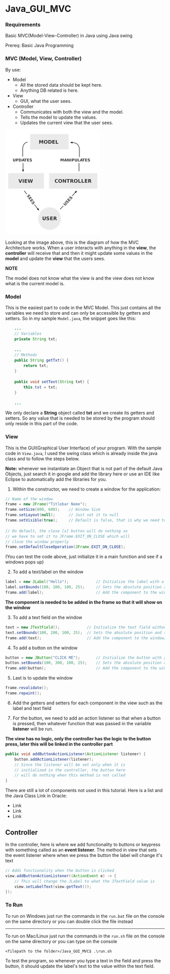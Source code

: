 # Java_GUI_MVC

### Requirements

Basic MVC(Model-View-Controller) in Java using Java swing

Prereq: Basic Java Programming

### MVC (Model, View, Controller)

By use:

- Model
  - All the stored data should be kept here.
  - Anything DB related is here.
- View
  - GUI, what the user sees.
- Controller
  - Communicates with both the view and the model.
  - Tells the model to update the values.
  - Updates the current view that the user sees.

![MVC_IMAGE](assets/mvc.png)

Looking at the image above, this is the diagram of how the MVC Architecture works. When a user interacts with anything in the **view**, the **controller** will receive that and then it might update some values in the **model** and update the **view** that the users sees.

**NOTE**

The model does not know what the view is and the view does not know what is the current model is.

### Model

This is the easiest part to code in the MVC Model. This just contains all the variables we need to store and can only be accessible by getters and setters. So in my sample `Model.java`, the snippet goes like this:

```java
    ...
    // Variables
    private String txt;

    ...
    // Methods
    public String getTxt() {
        return txt;
    }

    public void setText(String txt) {
        this.txt = txt;
    }

    ...
```

We only declare a **String** object called **txt** and we create its getters and setters. So any value that is needed to be stored by the program should only reside in this part of the code.

### View

This is the GUI(Graphical User Interface) of your program. With the sample code in `View.java`, I used the swing class which is already inside the java class and to follow the steps below.

**Note:** whenever we instantiate an Object that is not part of the default Java Objects, just search it in google and add the library here or use an IDE like Eclipse to automatically add the libraries for you.

1. Within the constructor, we need to create a window for the application:

```java
// Name of the window
frame = new JFrame("Titlebar Name");
frame.setSize(800, 600);    // Window Size
frame.setLayout(null);      // Just set it to null
frame.setVisible(true);     // Default is false, that is why we need to set visibility to true

// On default, the close [x] button will do nothing so
// we have to set it to JFrame.EXIT_ON_CLOSE which will
// close the window properly
frame.setDefaultCloseOperation(JFrame.EXIT_ON_CLOSE);
```

(You can test the code above, just initialize it in a main function and see if a windows pops up)

2. To add a text/label on the window

```java
label = new JLabel("Hello");            // Initialize the label with a text
label.setBounds(100, 100, 100, 25);     // Sets the absolute position and size of the component to the window
frame.add(label);                       // Add the component to the window/frame
```

**The component is needed to be added in the frame so that it will show on the window**

3. To add a text field on the window

```java
text = new JTextField();            // Initialize the text field without any text value
text.setBounds(100, 200, 100, 25);  // Sets the absolute position and size of the component to the window
frame.add(text);                    // Add the component to the window/frame
```

4. To add a button on the window

```java
button = new JButton("CLICK ME");       // Initialize the button with a text
button.setBounds(100, 300, 100, 25);    // Sets the absolute position and size of the component to the window
frame.add(button);                      // Add the component to the window/frame
```

5. Last is to update the window

```java
frame.revalidate();
frame.repaint();
```

6. Add the getters and setters for each component in the view such as the label and text field

7. For the button, we need to add an action listener so that when a button is pressed, then whatever function that was passed in the variable **listener** will be run.

**The view has no logic, only the controller has the logic to the button press, later this will be linked in the controller part**

```java
public void addButtonActionListener(ActionListener listener) {
    button.addActionListener(listener);
    // Since the listener will be set only when it is
    // initialized in the controller, the button here
    // will do nothing when this method is not called
}
```

There are still a lot of components not used in this tutorial. Here is a list and the Java Class Link in Oracle:

- Link
- Link
- Link

## Controller

In the controller, here is where we add functionality to buttons or keypress with something called as an **event listener**. The method in view that sets the event listener where when we press the button the label will change it's text

```java
// Adds functionality when the button is clicked
view.addButtonActionListener((ActionEvent e) -> {
    // This will change the JLabel to what the JTextField value is
    view.setLabelText(view.getText());
});
```

### To Run

To run on Windows just run the commands in the `run.bat` file on the
console on the same directory or you can double click the file instead

---

To run on Mac/Linux just run the commands in the `run.sh` file on the
console on the same directory or you can type on the console

```
<filepath to the folder>/Java_GUI_MVC$ .\run.sh
```

To test the program, so whenever you type a text in the field and press the button, it should update the label's text to the value within the text field.
